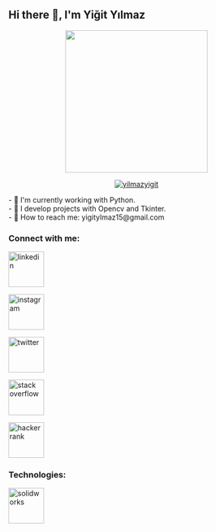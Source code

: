 ## Hi there 🚀, I'm Yiğit Yılmaz

<div  align="center"><img  src="https://media3.giphy.com/media/Id6dC0GQOOzPMXgcPv/giphy.gif?cid=790b7611e17d0cda66453ed0a443ab309021f15280d30f92&rid=giphy.gif&ct=g"  width="280"  alt=""></div>
<p align="center"><a href="https://github.com/ryo-ma/github-profile-trophy"><img src="https://github-profile-trophy.vercel.app/?username=yilmazyigit&title=Commit,MultiLanguage,Repositories,Stars,PullRequest,Issues&margin-w=5&no-bg=true" alt="yilmazyigit" /></a></p>

<p>
  - 🖖 I'm currently working with Python. <br>
  - 💪 I develop projects with Opencv and Tkinter.<br>
  - 💬 How to reach me: yigitylmaz15@gmail.com<br>      
</p>

### Connect with me:
<!-- linkedin -->
[<img alt="linkedin" width="70px" src="https://img.shields.io/badge/LinkedIn-0077B5?style=for-the-badge&logo=linkedin&logoColor=white" />](https://www.linkedin.com/in/yiğit-yılmaz15/)

<!-- instagram -->
[<img alt="instagram" width="70px" src="https://img.shields.io/badge/Instagram-E4405F?style=for-the-badge&logo=instagram&logoColor=white" />](https://www.instagram.com/yz.yigiit/)

<!-- twitter -->
[<img alt="twitter" width="70px" src="https://img.shields.io/badge/Twitter-1DA1F2?style=for-the-badge&logo=twitter&logoColor=white" />](https://twitter.com/yigityz_)

<!-- stack overflow -->
[<img alt="stack overflow" width="70px" src="https://img.shields.io/badge/Stack_Overflow-FE7A16?style=for-the-badge&logo=stack-overflow&logoColor=white" />](https://stackoverflow.com/users/16132597/yiğit-yılmaz)

<!-- hackerrank -->
[<img alt="hackerrank" width="70px" src="https://img.shields.io/badge/HackerEarth-%232C3454.svg?&style=for-the-badge&logo=HackerEarth&logoColor=Blue" />](https://www.hackerrank.com/yigitylmaz15?hr_r=1)

### Technologies:
<!-- SolidWorks -->
[<img alt="solidworks" width="70px" src="https://icon-library.com/icon/solidworks-icon-7.html.html" />](https://www.solidworks.com/tr)
























